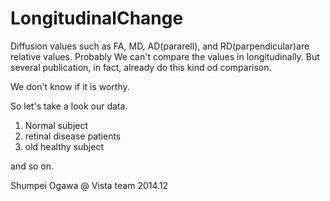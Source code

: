 LongitudinalChange
==================
Diffusion values such as FA, MD, AD(pararell), and RD(parpendicular)are relative values. Probably We can't compare the values in longitudinally. But several publication, in fact,  already do this kind od comparison.

We don't know if it is worthy. 

So let's take a look our data.
 1) Normal subject
 2) retinal disease patients
 3) old healthy subject
 
 and so on.
 
 Shumpei Ogawa @ Vista team 2014.12
